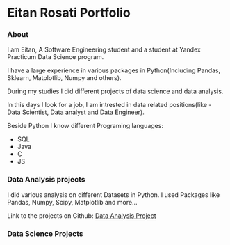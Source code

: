 # Eitan Rosati Portfolio
### About 
I am Eitan, A Software Engineering student and a student at Yandex Practicum Data Science program.

I have a large experience in various packages in Python(Including Pandas, Sklearn, Matplotlib, Numpy and others).

During my studies I did different projects of data science and data analysis.  

In this days I look for a job, I am intrested in data related positions(like - Data Scientist, Data analyst and Data Engineer).  

Beside Python I know different Programing languages: 
- SQL
- Java
- C
- JS

### Data Analysis projects
I did various analysis on different Datasets in Python. I used Packages like Pandas, Numpy, Scipy, Matplotlib and more...

Link to the projects on Github: [Data Analysis Project](https://github.com/eitan-rosati/Data-Analysis-Projects) 

### Data Science Projects
